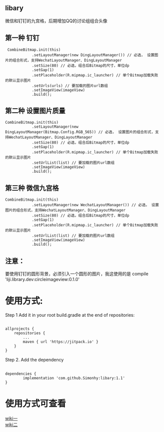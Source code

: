 ## libary
  微信和钉钉的九宫格，后期增加QQ的讨论组组合头像
 
 ## 第一种  钉钉

     CombineBitmap.init(this)
                .setLayoutManager(new DingLayoutManager()) // 必选， 设置图片的组合形式，支持WechatLayoutManager、DingLayoutManager
                .setSize(80) // 必选，组合后Bitmap的尺寸，单位dp
                .setGap(1)
                .setPlaceholder(R.mipmap.ic_launcher) // 单个Bitmap加载失败的默认显示图片
                .setUrls(urls) // 要加载的图片url数组
                .setImageView(imageView)
                .build();


##  第二种 设置图片质量
    CombineBitmap.init(this)
                .setLayoutManager(new DingLayoutManager(Bitmap.Config.RGB_565)) // 必选， 设置图片的组合形式，支持WechatLayoutManager、DingLayoutManager
                .setSize(80) // 必选，组合后Bitmap的尺寸，单位dp
                .setGap(1)
                .setPlaceholder(R.mipmap.ic_launcher) // 单个Bitmap加载失败的默认显示图片
                .setUrlList(list) // 要加载的图片url数组
                .setImageView(imageView)
                .build();
## 第三种  微信九宫格
    CombineBitmap.init(this)
                .setLayoutManager(new WechatLayoutManager()) // 必选， 设置图片的组合形式，支持WechatLayoutManager、DingLayoutManager
                .setSize(80) // 必选，组合后Bitmap的尺寸，单位dp
                .setGap(1)
                .setPlaceholder(R.mipmap.ic_launcher) // 单个Bitmap加载失败的默认显示图片
                .setUrlList(list) // 要加载的图片url数组
                .setImageView(imageView)
                .build();

## 注意：
   要使用钉钉的圆形背景，必须引入一个圆形的图片，我这使用的是 
  compile 'liji.library.dev:circleimageview:0.1.0' 
# 使用方式:
 Step 1
 Add it in your root build.gradle at the end of repositories:
## 
    allprojects {
		repositories {
			...
			maven { url 'https://jitpack.io' }
		}
	}
 Step 2. Add the dependency
## 
	dependencies {
	        implementation 'com.github.Simonhy:libary:1.1'
	}

# 使用方式可查看 
  [wiki一](https://github.com/Simonhy/libary/wiki/%E4%BF%AE%E6%94%B9https:--github.com-SheHuan-CombineBitmaps)  
  [wiki二](https://github.com/Simonhy/libary/wiki/%E5%85%B7%E4%BD%93%E4%BD%BF%E7%94%A8%E6%96%B9%E5%BC%8F)
